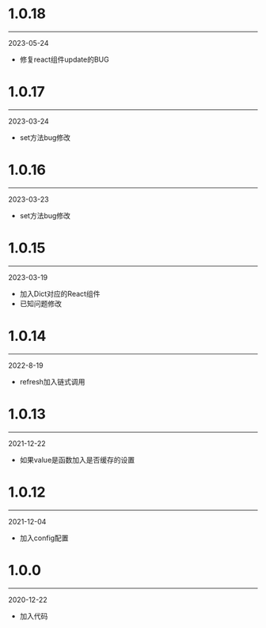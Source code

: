 # 1.0.18

***

2023-05-24

* 修复react组件update的BUG

# 1.0.17

***

2023-03-24

* set方法bug修改

# 1.0.16

***

2023-03-23

* set方法bug修改

# 1.0.15

***

2023-03-19

* 加入Dict对应的React组件
* 已知问题修改

# 1.0.14

***

2022-8-19

* refresh加入链式调用

# 1.0.13

***

2021-12-22

* 如果value是函数加入是否缓存的设置

# 1.0.12

***

2021-12-04

* 加入config配置

# 1.0.0

***

2020-12-22

* 加入代码
